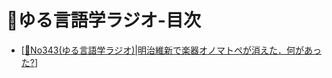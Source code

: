 # 📒ゆる言語学ラジオ-目次

- [[📗No343(ゆる言語学ラジオ)|明治維新で楽器オノマトペが消えた．何があった?]]

[//begin]: # "Autogenerated link references for markdown compatibility"
[📗No343(ゆる言語学ラジオ)|明治維新で楽器オノマトペが消えた．何があった?]: %F0%9F%93%97No343(%E3%82%86%E3%82%8B%E8%A8%80%E8%AA%9E%E5%AD%A6%E3%83%A9%E3%82%B8%E3%82%AA).md "📗No343(ゆる言語学ラジオ)"
[//end]: # "Autogenerated link references"